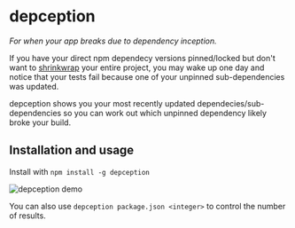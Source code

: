 # depception

_For when your app breaks due to dependency inception._

If you have your direct npm dependecy versions pinned/locked but don't want to [shrinkwrap](https://docs.npmjs.com/cli/shrinkwrap) your entire project, you may wake up one day and notice that your tests fail because one of your unpinned sub-dependencies was updated.

depception shows you your most recently updated dependecies/sub-dependencies so you can work out which unpinned dependency likely broke your build.

## Installation and usage

Install with `npm install -g depception`

![depception demo](https://i.imgur.com/fKYfkxW.gif)

You can also use `depception package.json <integer>` to control the number of results.
